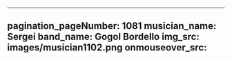 ------
pagination_pageNumber: 1081
musician_name: Sergei
band_name: Gogol Bordello
img_src: images/musician1102.png
onmouseover_src: 
------